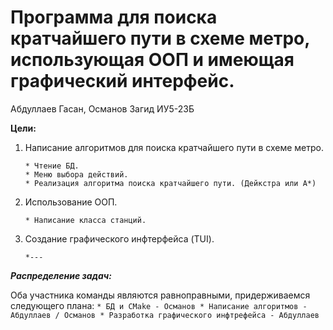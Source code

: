 # Программа для поиска кратчайшего пути в схеме метро, использующая ООП и имеющая графический интерфейс.
Абдуллаев Гасан, Османов Загид ИУ5-23Б

**Цели:**
1. Написание алгоритмов для поиска кратчайшего пути в схеме метро.
    ```
  	* Чтение БД. 
    * Меню выбора действий. 
    * Реализация алгоритма поиска кратчайшего пути. (Дейкстра или А*)
    ```

2. Использование ООП.
    ```
    * Написание класса станций.
    ```
3. Создание графического инфтерфейса (TUI).
    ```
    *---
    ```

***Распределение задач:***

Оба участника команды являются равноправными, придерживаемся следующего плана:
    ```
    * БД и CMake - Османов
    * Написание алгоритмов - Абдуллаев / Османов
    * Разработка графического инфтрефейса - Абдуллаев
    ```
